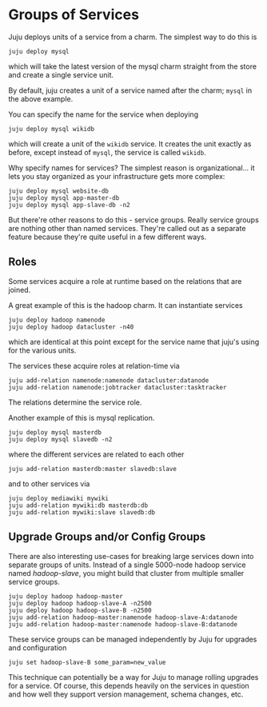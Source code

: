 # Groups of Services

Juju deploys units of a service from a charm. The simplest way to do this is

    juju deploy mysql

which will take the latest version of the mysql charm straight from the store
and create a single service unit.

By default, juju creates a unit of a service named after the charm; `mysql` in
the above example.

You can specify the name for the service when deploying

    juju deploy mysql wikidb

which will create a unit of the `wikidb` service. It creates the unit exactly as
before, except instead of `mysql`, the service is called `wikidb`.

Why specify names for services? The simplest reason is organizational... it lets
you stay organized as your infrastructure gets more complex:

    juju deploy mysql website-db
    juju deploy mysql app-master-db
    juju deploy mysql app-slave-db -n2

But there're other reasons to do this - service groups. Really service groups
are nothing other than named services. They're called out as a separate feature
because they're quite useful in a few different ways.

## Roles

Some services acquire a role at runtime based on the relations that are joined.

A great example of this is the hadoop charm. It can instantiate services

    juju deploy hadoop namenode
    juju deploy hadoop datacluster -n40

which are identical at this point except for the service name that juju's using
for the various units.

The services these acquire roles at relation-time via

    juju add-relation namenode:namenode datacluster:datanode
    juju add-relation namenode:jobtracker datacluster:tasktracker

The relations determine the service role.

Another example of this is mysql replication.

    juju deploy mysql masterdb
    juju deploy mysql slavedb -n2

where the different services are related to each other

    juju add-relation masterdb:master slavedb:slave

and to other services via

    juju deploy mediawiki mywiki
    juju add-relation mywiki:db masterdb:db
    juju add-relation mywiki:slave slavedb:db

## Upgrade Groups and/or Config Groups

There are also interesting use-cases for breaking large services down into
separate groups of units. Instead of a single 5000-node hadoop service named
*hadoop-slave*, you might build that cluster from multiple smaller service
groups.

    juju deploy hadoop hadoop-master
    juju deploy hadoop hadoop-slave-A -n2500
    juju deploy hadoop hadoop-slave-B -n2500
    juju add-relation hadoop-master:namenode hadoop-slave-A:datanode
    juju add-relation hadoop-master:namenode hadoop-slave-B:datanode

These service groups can be managed independently by Juju for upgrades and
configuration

    juju set hadoop-slave-B some_param=new_value

This technique can potentially be a way for Juju to manage rolling upgrades for
a service. Of course, this depends heavily on the services in question and how
well they support version management, schema changes, etc.
